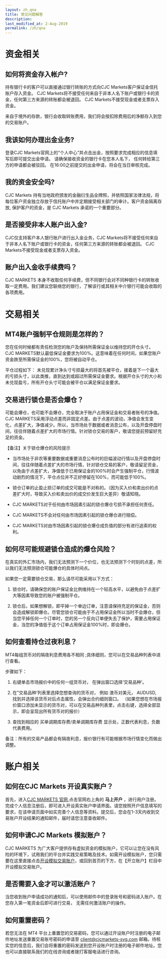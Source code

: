 ```yaml
---
layout: zh_qna
title: 常见问题解答
description: 
last_modified_at: 2-Aug-2019
permalink: /zh/qna
---
```


# 资金相关

## 如何将资金存入帐户?
持有银行卡的客户可以直接通过银行转账的方式向CJC Markets客户保证金信托账户存入资金。 CJC Markets将不接受任何来自于非本人名下账户或银行卡的资金，任何第三方来源的转账都会被退回。 CJC Markets不接受现金或者支票存入资金。

来自于境外的存款，银行会收取转账费用，我们将会按扣除费用后的净额存入到您的交易账户。

## 我该如何办理出金业务?
   
登录CJC Markets官网上的“个人中心”并点击出金，按照要求完成相应的信息填写后即可提交出金申请。 请确保接收资金的银行卡在您本人名下， 任何转给第三方的申请都会被驳回。 在16:00之前提交的出金申请，将会在当日审核完成。

## 我的资金安全吗?
   
CJC Markets 持有当地政府颁发的金融衍生品全牌照，并依照国家法律法规，将每位客户资金独立存放于信托账户中并定期接受相关部门的审计。客户资金隔离存放, 保护客户的资金，是 CJC Markets 承诺的一个重要部分。

## 是否接受非本人账户出入金?
   
CJC仅支持客户本人银行账户进行出入金业务，CJC Markets将不接受任何来自于非本人名下账户或银行卡的资金，任何第三方来源的转账都会被退回。 CJC Markets不接受现金或者支票存入资金。

## 账户出入金收手续费吗？
   
CJC MARKETS 本身不收取任何手续费，但不同银行会对不同种银行卡的转账收取一定费用。我们建议您联络您的银行，了解该行或其相关中介银行可能会收取的各项费用。

# 交易相关

## MT4账户强制平仓规则是怎样的？

您在任何时候都有责任检测您的账户及保持所需保证金以维持您的开仓头寸。CJC MARKETS默认最低保证金要求为100%。这意味着在任何时间，如果您账户资金跌至所需保证金的100%，您将被自动平仓。
   
平仓过程如下： 未兑现累计净头寸亏损最大的将首先被平仓，接着是下一个最大的亏损头寸，以此类推，直到达到或超过所需保证金要求。根据开仓头寸的大小和未兑现盈亏，所有开仓头寸可能会被平仓以满足保证金要求。

## 交易进行锁仓是否会爆仓？
   
可能会爆仓，也可能不会爆仓，完全取决于账户占用保证金和交易者账号的净值。CJC MARKETS采用浮动点差而非固定点差。由于点差的波动，净值会发生变化，点差扩大，净值减少。所以，当市场处于数据或者消息公布，以及开盘停盘时间，往往伴随着点差扩大的市场行情。针对锁仓交易的客户，敬请您提前预留好充足的资金。
   
【备注】关于锁仓爆仓的风险提示
   
- 当市场处于非农等重要数据或重要消息公布时的巨幅波动行情以及开盘停盘时间，往往伴随着点差扩大的市场行情，针对锁仓交易的客户，敬请留足资金，以免由于点差扩大，净值低于已用保证金的100%时会产生强制平仓，行情波动剧烈的情况下，平仓点位并不正好停留在100%，而可能低于100%。
   
- 锁仓订单的止盈止损订单的成交可能是不对称的。（因为买入价和卖出价的点差扩大时，导致买入价和卖出价的成交价发生巨大差异）敬请知晓。
   
- CJC MARKETS对于任何由市场因素引起的锁仓爆仓亏损不承担任何责任。
   
- CJC MARKETS不会对任何由市场因素引起的锁仓爆仓进行赔偿。
   
- CJC MARKETS对由市场因素引起的锁仓爆仓成负值的部分有进行追索的权利。

## 如何尽可能规避锁仓造成的爆仓风险？
   
在真实的外汇市场内，我们无法预测下一个价位，也无法预测下个时刻的点差，所以我们无法预测锁仓可能爆仓的具体时间点。
   
如果您一定需要锁仓交易，那么请尽可能采用以下方式：
   
1. 锁仓时，请确保您的账户保证金比例维持在一个较高水平，以避免由于点差扩大等因素导致您的账户被强制平仓。
   
2. 锁仓后，如果想解锁，即平掉一个单边订单，注意请保持充足的保证金，否则会造成解锁即爆仓。尽管您锁仓可能由于不占用保证金所以当时不会爆仓，但当您平掉任何一个订单时，您的另一个反向订单便失去了保护，需要占用保证金，当您的净值低于这个订单占用保证金100%时，即会爆仓。

## 如何查看持仓过夜利息？
   
MT4每组货币对的隔夜利息费用各不相同 ;具体细则，您可以在交易品种列表中进行查看。

步骤如下：
   
1. 右键单击市场报价中的任何一组货币对， 在弹出窗口选择‘交易品种’。
   
2. 在”交易品种’列表里选择您想查询的货币对， 例如 澳币对美元， AUDUSD, 找到并选择该货币对后点击属性，会弹出合约细则窗口。
（如果您想在市场报价窗口添加未显示的货币对，可以在交易品种列表里，点击右键，选择全部显示，即会呈现出所有货币对的报价）
3. 查找到相应的 买单调期库存费/卖单调期库存费 显示处，正数代表利息，负数代表费用。
   
备注：所有的交易产品都会有隔夜利息，报价银行有可能根据市场行情变化而做出调整。


# 账户相关

## 如何在CJC Markets 开设真实账户？
   
首先，进入[CJC MARKETS 官网](https://cn.cjcmarkets-svg.com/),点击官网右上角的 **马上开户** ，进行用户注册。完成个人信息注册后，即可进入开设真实账户申请界面。请您按照开户信息填写的要求，在该申请页面中如实完善个人信息等资料。提交后，您会在1-3天内收到交易账户开设结果的通知邮件，届时请您注意查收邮件。

## 如何申请CJC Markets 模拟账户？
   
CJC MARKETS 为广大客户提供存有虚拟资金的模拟账户，它可以让您在没有风险的环境下，试用我们的平台并实践交易策略及技术。如需开设模拟账户，您只需要在这里直接点击[开设模拟交易账户](https://cn.cjcmarkets-svg.com/%E7%94%B3%E8%AF%B7%E6%A8%A1%E6%8B%9F%E4%BA%A4%E6%98%93%E8%B4%A6%E6%88%B7/)，或回到首页的下方，在【开立账户】栏目中开设模拟交易账户。

## 是否需要入金才可以激活账户？
   
当您收到账户申请成功的通知后，可以使用邮件中的登录账号和密码进入账户。在您存入第一笔资金后即可进行交易， 无需任何激活账户的操作。

## 如何重置密码？
   
若您无法在 MT4 平台上重置您的交易密码，您可以通过开设账户时注册的电子邮件地址发送重置交易账号密码的申请至 client@cjcmarkets-svg.com 邮箱。待核实您的信息后，我们会将重置的密码发送到您开设账户时注册的电子邮件地址。您也可以直接联系我们的在线咨询或者拨打客服电话进行咨询。

